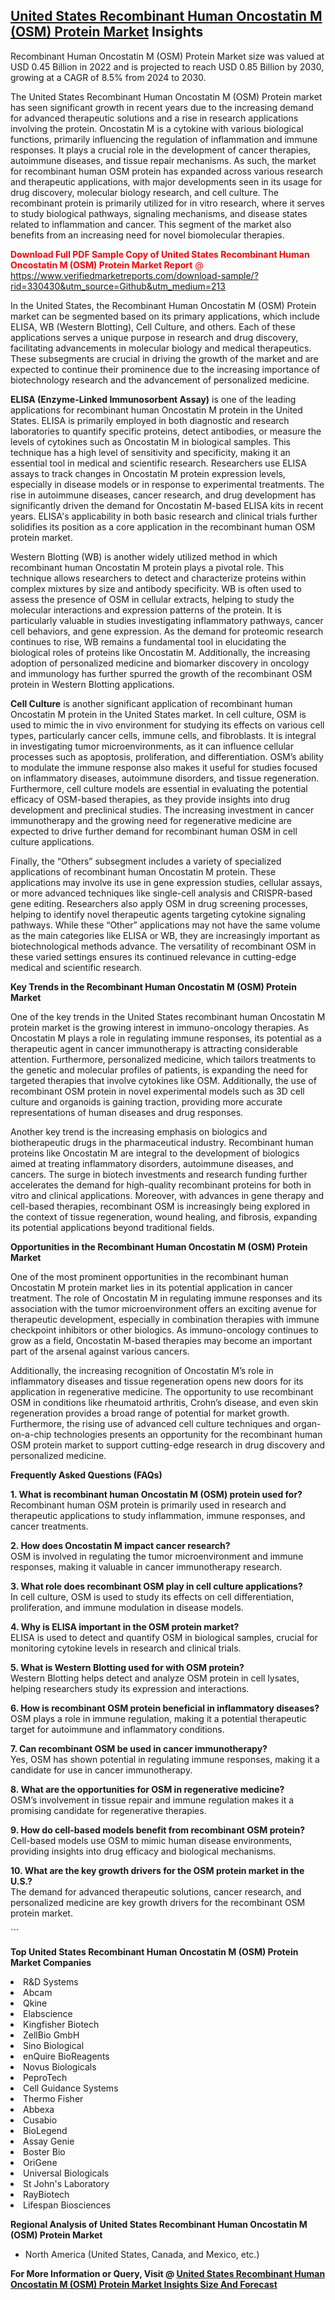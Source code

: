 <h2><a href="https://www.verifiedmarketreports.com/download-sample/?rid=330430&amp;utm_source=Github&amp;utm_medium=213" target="_blank">United States Recombinant Human Oncostatin M (OSM) Protein Market</a> Insights</h2><p>Recombinant Human Oncostatin M (OSM) Protein Market size was valued at USD 0.45 Billion in 2022 and is projected to reach USD 0.85 Billion by 2030, growing at a CAGR of 8.5% from 2024 to 2030.</p><p><p>The United States Recombinant Human Oncostatin M (OSM) Protein market has seen significant growth in recent years due to the increasing demand for advanced therapeutic solutions and a rise in research applications involving the protein. Oncostatin M is a cytokine with various biological functions, primarily influencing the regulation of inflammation and immune responses. It plays a crucial role in the development of cancer therapies, autoimmune diseases, and tissue repair mechanisms. As such, the market for recombinant human OSM protein has expanded across various research and therapeutic applications, with major developments seen in its usage for drug discovery, molecular biology research, and cell culture. The recombinant protein is primarily utilized for in vitro research, where it serves to study biological pathways, signaling mechanisms, and disease states related to inflammation and cancer. This segment of the market also benefits from an increasing need for novel biomolecular therapies. <p><span class=""><span style="color: #ff0000;"><strong>Download Full PDF Sample Copy of United States Recombinant Human Oncostatin M (OSM) Protein Market Report</strong> @ </span><a href="https://www.verifiedmarketreports.com/download-sample/?rid=330430&amp;utm_source=Github&amp;utm_medium=213" target="_blank">https://www.verifiedmarketreports.com/download-sample/?rid=330430&amp;utm_source=Github&amp;utm_medium=213</a></span></p></p><p>In the United States, the Recombinant Human Oncostatin M (OSM) Protein market can be segmented based on its primary applications, which include ELISA, WB (Western Blotting), Cell Culture, and others. Each of these applications serves a unique purpose in research and drug discovery, facilitating advancements in molecular biology and medical therapeutics. These subsegments are crucial in driving the growth of the market and are expected to continue their prominence due to the increasing importance of biotechnology research and the advancement of personalized medicine.</p><p><strong>ELISA (Enzyme-Linked Immunosorbent Assay)</strong> is one of the leading applications for recombinant human Oncostatin M protein in the United States. ELISA is primarily employed in both diagnostic and research laboratories to quantify specific proteins, detect antibodies, or measure the levels of cytokines such as Oncostatin M in biological samples. This technique has a high level of sensitivity and specificity, making it an essential tool in medical and scientific research. Researchers use ELISA assays to track changes in Oncostatin M protein expression levels, especially in disease models or in response to experimental treatments. The rise in autoimmune diseases, cancer research, and drug development has significantly driven the demand for Oncostatin M-based ELISA kits in recent years. ELISA's applicability in both basic research and clinical trials further solidifies its position as a core application in the recombinant human OSM protein market.</p><p>Western Blotting (WB) is another widely utilized method in which recombinant human Oncostatin M protein plays a pivotal role. This technique allows researchers to detect and characterize proteins within complex mixtures by size and antibody specificity. WB is often used to assess the presence of OSM in cellular extracts, helping to study the molecular interactions and expression patterns of the protein. It is particularly valuable in studies investigating inflammatory pathways, cancer cell behaviors, and gene expression. As the demand for proteomic research continues to rise, WB remains a fundamental tool in elucidating the biological roles of proteins like Oncostatin M. Additionally, the increasing adoption of personalized medicine and biomarker discovery in oncology and immunology has further spurred the growth of the recombinant OSM protein in Western Blotting applications.</p><p><strong>Cell Culture</strong> is another significant application of recombinant human Oncostatin M protein in the United States market. In cell culture, OSM is used to mimic the in vivo environment for studying its effects on various cell types, particularly cancer cells, immune cells, and fibroblasts. It is integral in investigating tumor microenvironments, as it can influence cellular processes such as apoptosis, proliferation, and differentiation. OSM’s ability to modulate the immune response also makes it useful for studies focused on inflammatory diseases, autoimmune disorders, and tissue regeneration. Furthermore, cell culture models are essential in evaluating the potential efficacy of OSM-based therapies, as they provide insights into drug development and preclinical studies. The increasing investment in cancer immunotherapy and the growing need for regenerative medicine are expected to drive further demand for recombinant human OSM in cell culture applications.</p><p>Finally, the “Others” subsegment includes a variety of specialized applications of recombinant human Oncostatin M protein. These applications may involve its use in gene expression studies, cellular assays, or more advanced techniques like single-cell analysis and CRISPR-based gene editing. Researchers also apply OSM in drug screening processes, helping to identify novel therapeutic agents targeting cytokine signaling pathways. While these “Other” applications may not have the same volume as the main categories like ELISA or WB, they are increasingly important as biotechnological methods advance. The versatility of recombinant OSM in these varied settings ensures its continued relevance in cutting-edge medical and scientific research.</p><p><strong>Key Trends in the Recombinant Human Oncostatin M (OSM) Protein Market</strong></p><p>One of the key trends in the United States recombinant human Oncostatin M protein market is the growing interest in immuno-oncology therapies. As Oncostatin M plays a role in regulating immune responses, its potential as a therapeutic agent in cancer immunotherapy is attracting considerable attention. Furthermore, personalized medicine, which tailors treatments to the genetic and molecular profiles of patients, is expanding the need for targeted therapies that involve cytokines like OSM. Additionally, the use of recombinant OSM protein in novel experimental models such as 3D cell culture and organoids is gaining traction, providing more accurate representations of human diseases and drug responses.</p><p>Another key trend is the increasing emphasis on biologics and biotherapeutic drugs in the pharmaceutical industry. Recombinant human proteins like Oncostatin M are integral to the development of biologics aimed at treating inflammatory disorders, autoimmune diseases, and cancers. The surge in biotech investments and research funding further accelerates the demand for high-quality recombinant proteins for both in vitro and clinical applications. Moreover, with advances in gene therapy and cell-based therapies, recombinant OSM is increasingly being explored in the context of tissue regeneration, wound healing, and fibrosis, expanding its potential applications beyond traditional fields.</p><p><strong>Opportunities in the Recombinant Human Oncostatin M (OSM) Protein Market</strong></p><p>One of the most prominent opportunities in the recombinant human Oncostatin M protein market lies in its potential application in cancer treatment. The role of Oncostatin M in regulating immune responses and its association with the tumor microenvironment offers an exciting avenue for therapeutic development, especially in combination therapies with immune checkpoint inhibitors or other biologics. As immuno-oncology continues to grow as a field, Oncostatin M-based therapies may become an important part of the arsenal against various cancers.</p><p>Additionally, the increasing recognition of Oncostatin M’s role in inflammatory diseases and tissue regeneration opens new doors for its application in regenerative medicine. The opportunity to use recombinant OSM in conditions like rheumatoid arthritis, Crohn’s disease, and even skin regeneration provides a broad range of potential for market growth. Furthermore, the rising use of advanced cell culture techniques and organ-on-a-chip technologies presents an opportunity for the recombinant human OSM protein market to support cutting-edge research in drug discovery and personalized medicine.</p><p><strong>Frequently Asked Questions (FAQs)</strong></p><p><strong>1. What is recombinant human Oncostatin M (OSM) protein used for?</strong><br>Recombinant human OSM protein is primarily used in research and therapeutic applications to study inflammation, immune responses, and cancer treatments.</p><p><strong>2. How does Oncostatin M impact cancer research?</strong><br>OSM is involved in regulating the tumor microenvironment and immune responses, making it valuable in cancer immunotherapy research.</p><p><strong>3. What role does recombinant OSM play in cell culture applications?</strong><br>In cell culture, OSM is used to study its effects on cell differentiation, proliferation, and immune modulation in disease models.</p><p><strong>4. Why is ELISA important in the OSM protein market?</strong><br>ELISA is used to detect and quantify OSM in biological samples, crucial for monitoring cytokine levels in research and clinical trials.</p><p><strong>5. What is Western Blotting used for with OSM protein?</strong><br>Western Blotting helps detect and analyze OSM protein in cell lysates, helping researchers study its expression and interactions.</p><p><strong>6. How is recombinant OSM protein beneficial in inflammatory diseases?</strong><br>OSM plays a role in immune regulation, making it a potential therapeutic target for autoimmune and inflammatory conditions.</p><p><strong>7. Can recombinant OSM be used in cancer immunotherapy?</strong><br>Yes, OSM has shown potential in regulating immune responses, making it a candidate for use in cancer immunotherapy.</p><p><strong>8. What are the opportunities for OSM in regenerative medicine?</strong><br>OSM’s involvement in tissue repair and immune regulation makes it a promising candidate for regenerative therapies.</p><p><strong>9. How do cell-based models benefit from recombinant OSM protein?</strong><br>Cell-based models use OSM to mimic human disease environments, providing insights into drug efficacy and biological mechanisms.</p><p><strong>10. What are the key growth drivers for the OSM protein market in the U.S.?</strong><br>The demand for advanced therapeutic solutions, cancer research, and personalized medicine are key growth drivers for the recombinant OSM protein market.</p>```</p><p><strong>Top United States Recombinant Human Oncostatin M (OSM) Protein Market Companies</strong></p><div data-test-id=""><p><li>R&D Systems</li><li> Abcam</li><li> Qkine</li><li> Elabscience</li><li> Kingfisher Biotech</li><li> ZellBio GmbH</li><li> Sino Biological</li><li> enQuire BioReagents</li><li> Novus Biologicals</li><li> PeproTech</li><li> Cell Guidance Systems</li><li> Thermo Fisher</li><li> Abbexa</li><li> Cusabio</li><li> BioLegend</li><li> Assay Genie</li><li> Boster Bio</li><li> OriGene</li><li> Universal Biologicals</li><li> St John's Laboratory</li><li> RayBiotech</li><li> Lifespan Biosciences</li></p><div><strong>Regional Analysis of&nbsp;United States Recombinant Human Oncostatin M (OSM) Protein Market</strong></div><ul><li dir="ltr"><p dir="ltr">North America&nbsp;(United States, Canada, and Mexico, etc.)</p></li></ul><p><strong>For More Information or Query, Visit @&nbsp;</strong><strong><a href="https://www.verifiedmarketreports.com/product/recombinant-human-oncostatin-m-osm-protein-market/?utm_source=Github&amp;utm_medium=213" target="_blank">United States Recombinant Human Oncostatin M (OSM) Protein Market Insights Size And Forecast</a></strong></p></div>
